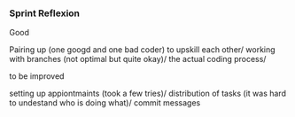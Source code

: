 ### Sprint Reflexion

Good

Pairing up (one googd and one bad coder) to upskill each other/
working with branches (not optimal but quite okay)/
the actual coding process/


to be improved

setting up appiontmaints (took a few tries)/
distribution of tasks (it was hard to undestand who is doing what)/
commit messages